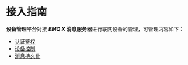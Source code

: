 # 接入指南

**设备管理平台**对接 ***EMQ X* 消息服务器**进行联网设备的管理，可管理内容如下：

* [认证鉴权](device_auth.md)
* [设备控制](device_control.md)
* [消息持久化](evice_storage.md)
